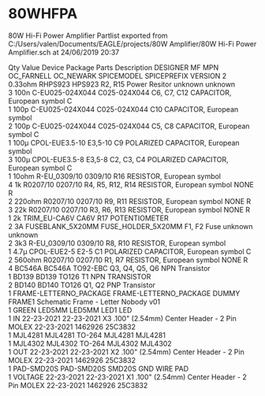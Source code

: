 # 80WHFPA
80W Hi-Fi Power Amplifier
Partlist exported from C:/Users/valen/Documents/EAGLE/projects/80W Amplifier/80W Hi-Fi Power Amplifier.sch at 24/06/2019 20:37

Qty Value                  Device                 Package            Parts            Description                          DESIGNER MF    MPN        OC_FARNELL OC_NEWARK SPICEMODEL SPICEPREFIX VERSION
2   0.33ohm                RHPS923                HPS923             R2, R15          Power Resitor                                                  unknown    unknown                                 
3   100n                   C-EU025-024X044        C025-024X044       C6, C7, C12      CAPACITOR, European symbol                                                                     C                  
1   100p                   C-EU025-024X044        C025-024X044       C10              CAPACITOR, European symbol                                                                                        
2   100p                   C-EU025-024X044        C025-024X044       C5, C8           CAPACITOR, European symbol                                                                     C                  
1   100µ                   CPOL-EUE3.5-10         E3,5-10            C9               POLARIZED CAPACITOR, European symbol                                                                              
3   100µ                   CPOL-EUE3.5-8          E3,5-8             C2, C3, C4       POLARIZED CAPACITOR, European symbol                                                           C                  
1   10ohm                  R-EU_0309/10           0309/10            R16              RESISTOR, European symbol                                                                                         
4   1k                     R0207/10               0207/10            R4, R5, R12, R14 RESISTOR, European symbol                                                           NONE       R                  
2   220ohm                 R0207/10               0207/10            R9, R11          RESISTOR, European symbol                                                           NONE       R                  
3   22k                    R0207/10               0207/10            R3, R6, R13      RESISTOR, European symbol                                                           NONE       R                  
1   2k                     TRIM_EU-CA6V           CA6V               R17              POTENTIOMETER                                                                                                     
2   3A                     FUSEBLANK_5X20MM       FUSE_HOLDER_5X20MM F1, F2           Fuse                                                           unknown    unknown                                 
2   3k3                    R-EU_0309/10           0309/10            R8, R10          RESISTOR, European symbol                                                                                         
1   4.7µ                   CPOL-EUE2-5            E2-5               C1               POLARIZED CAPACITOR, European symbol                                                           C                  
2   560ohm                 R0207/10               0207/10            R1, R7           RESISTOR, European symbol                                                           NONE       R                  
4   BC546A                 BC546A                 TO92-EBC           Q3, Q4, Q5, Q6   NPN Transistor                                                                                                    
1   BD139                  BD139                  TO126              T1               NPN TRANSISTOR                                                                                                    
2   BD140                  BD140                  TO126              Q1, Q2           PNP Transistor                                                                                                    
1   FRAME-LETTERNO_PACKAGE FRAME-LETTERNO_PACKAGE DUMMY              FRAME1           Schematic Frame - Letter             Nobody                                                                v01    
1   GREEN                  LED5MM                 LED5MM             LED1             LED                                                                                                               
1   IN                     22-23-2021             22-23-2021         X3               .100" (2.54mm) Center Header - 2 Pin          MOLEX 22-23-2021 1462926    25C3832                                 
1   MJL4281                MJL4281                TO-264             MJL4281          MJL4281                                                                                                           
1   MJL4302                MJL4302                TO-264             MJL4302          MJL4302                                                                                                           
1   OUT                    22-23-2021             22-23-2021         X2               .100" (2.54mm) Center Header - 2 Pin          MOLEX 22-23-2021 1462926    25C3832                                 
1   PAD-SMD20S             PAD-SMD20S             SMD20S             GND              WIRE PAD                                                                                                          
1   VOLTAGE                22-23-2021             22-23-2021         X1               .100" (2.54mm) Center Header - 2 Pin          MOLEX 22-23-2021 1462926    25C3832                                 
